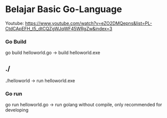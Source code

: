 # Belajar Basic Go-Language 
Youtube: https://www.youtube.com/watch?v=eZO2DMQepns&list=PL-CtdCApEFH_t5_dtCQZgWJqWF45WRgZw&index=3

### Go Build

go build helloworld.go
-> build helloworld.exe

## ./

./helloworld
-> run helloworld.exe

### Go run

go run helloworld.go
-> run golang without compile, only recommended for developing
